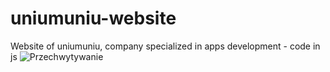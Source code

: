 # uniumuniu-website
Website of uniumuniu, company specialized in apps development - code in js
![Przechwytywanie](https://user-images.githubusercontent.com/44230372/210505942-92ae91d3-9192-490a-a709-8b4ffd70944e.PNG)


